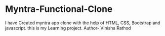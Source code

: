 # Myntra-Functional-Clone
I have Created myntra app clone with the help of HTML, CSS, Bootstrap and javascript. this is my Learning project.
Author- Vinisha Rathod
